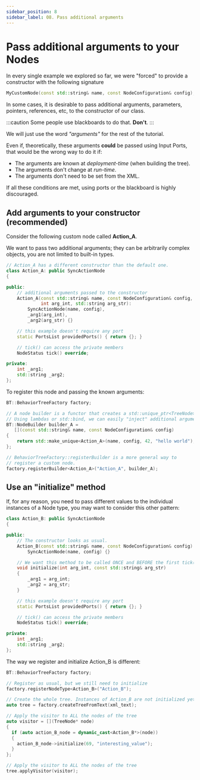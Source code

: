 ```yaml
---
sidebar_position: 8
sidebar_label: 08. Pass additional arguments
---
```


# Pass additional arguments to your Nodes

In every single example we explored so far, we were "forced" to provide a
constructor with the following signature

``` cpp
MyCustomNode(const std::string& name, const NodeConfiguration& config);

```

In some cases, it is desirable to pass 
additional arguments, parameters, pointers, references, etc,
to the constructor of our class.

:::caution
Some people use blackboards to do that. **Don't**.
:::

We will just use the word _"arguments"_ for the rest of the tutorial.

Even if, theoretically, these arguments **could** be passed using Input Ports,
that would be the wrong way to do it if:

- The arguments are known at _deployment-time_ (when building the tree).
- The arguments don't change at _run-time_.
- The arguments don't need to be set from the XML.

If all these conditions are met, using ports or the blackboard is highly discouraged.

## Add arguments to your constructor (recommended)

Consider the following custom node called **Action_A**.

We want to pass two additional arguments; they can be arbitrarily complex objects,
you are not limited to built-in types.

``` cpp
// Action_A has a different constructor than the default one.
class Action_A: public SyncActionNode
{

public:
    // additional arguments passed to the constructor
    Action_A(const std::string& name, const NodeConfiguration& config,
             int arg_int, std::string arg_str):
        SyncActionNode(name, config),
        _arg1(arg_int),
        _arg2(arg_str) {}

    // this example doesn't require any port
    static PortsList providedPorts() { return {}; }

    // tick() can access the private members
    NodeStatus tick() override;

private:
    int _arg1;
    std::string _arg2;
};
```

To register this node and passing the known arguments:

``` cpp
BT::BehaviorTreeFactory factory;

// A node builder is a functor that creates a std::unique_ptr<TreeNode>.
// Using lambdas or std::bind, we can easily "inject" additional arguments.
BT::NodeBuilder builder_A =
   [](const std::string& name, const NodeConfiguration& config)
{
    return std::make_unique<Action_A>(name, config, 42, "hello world");
};

// BehaviorTreeFactory::registerBuilder is a more general way to
// register a custom node.
factory.registerBuilder<Action_A>("Action_A", builder_A);
```

## Use an "initialize" method

If, for any reason, you need to pass different values to the
individual instances of a Node type, you may want to consider this other pattern:


``` cpp
class Action_B: public SyncActionNode
{

public:
    // The constructor looks as usual.
    Action_B(const std::string& name, const NodeConfiguration& config):
        SyncActionNode(name, config) {}

    // We want this method to be called ONCE and BEFORE the first tick()
    void initialize(int arg_int, const std::string& arg_str)
    {
        _arg1 = arg_int;
        _arg2 = arg_str;
    }

    // this example doesn't require any port
    static PortsList providedPorts() { return {}; }

    // tick() can access the private members
    NodeStatus tick() override;

private:
    int _arg1;
    std::string _arg2;
};
```

The way we register and initialize Action_B is different:

``` cpp
BT::BehaviorTreeFactory factory;

// Register as usual, but we still need to initialize
factory.registerNodeType<Action_B>("Action_B");

// Create the whole tree. Instances of Action_B are not initialized yet
auto tree = factory.createTreeFromText(xml_text);

// Apply the visitor to ALL the nodes of the tree 
auto visitor = [](TreeNode* node)
{
  if (auto action_B_node = dynamic_cast<Action_B*>(node))
  {
    action_B_node->initialize(69, "interesting_value");
  }
};

// Apply the visitor to ALL the nodes of the tree
tree.applyVisitor(visitor);
```
